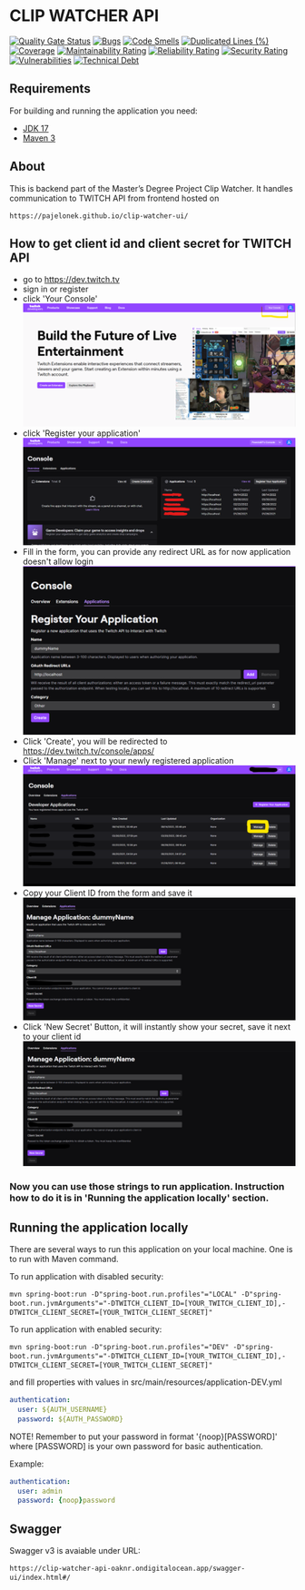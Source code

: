 # CLIP WATCHER API

[![Quality Gate Status](https://sonarcloud.io/api/project_badges/measure?project=pajelonek_clip-watcher-api&metric=alert_status)](https://sonarcloud.io/dashboard?id=pajelonek_clip-watcher-api)
[![Bugs](https://sonarcloud.io/api/project_badges/measure?project=pajelonek_clip-watcher-api&metric=bugs)](https://sonarcloud.io/dashboard?id=pajelonek_clip-watcher-api)
[![Code Smells](https://sonarcloud.io/api/project_badges/measure?project=pajelonek_clip-watcher-api&metric=code_smells)](https://sonarcloud.io/dashboard?id=pajelonek_clip-watcher-api)
[![Duplicated Lines (%)](https://sonarcloud.io/api/project_badges/measure?project=pajelonek_clip-watcher-api&metric=duplicated_lines_density)](https://sonarcloud.io/dashboard?id=pajelonek_clip-watcher-api)
[![Coverage](https://sonarcloud.io/api/project_badges/measure?project=pajelonek_clip-watcher-api&metric=coverage)](https://sonarcloud.io/summary/new_code?id=pajelonek_clip-watcher-api)
[![Maintainability Rating](https://sonarcloud.io/api/project_badges/measure?project=pajelonek_clip-watcher-api&metric=sqale_rating)](https://sonarcloud.io/dashboard?id=pajelonek_clip-watcher-api)
[![Reliability Rating](https://sonarcloud.io/api/project_badges/measure?project=pajelonek_clip-watcher-api&metric=reliability_rating)](https://sonarcloud.io/dashboard?id=pajelonek_clip-watcher-api)
[![Security Rating](https://sonarcloud.io/api/project_badges/measure?project=pajelonek_clip-watcher-api&metric=security_rating)](https://sonarcloud.io/dashboard?id=pajelonek_clip-watcher-api)
[![Vulnerabilities](https://sonarcloud.io/api/project_badges/measure?project=pajelonek_clip-watcher-api&metric=vulnerabilities)](https://sonarcloud.io/dashboard?id=pajelonek_clip-watcher-api)
[![Technical Debt](https://sonarcloud.io/api/project_badges/measure?project=pajelonek_clip-watcher-api&metric=sqale_index)](https://sonarcloud.io/summary/new_code?id=pajelonek_clip-watcher-api)

## Requirements

For building and running the application you need:

- [JDK 17](https://www.oracle.com/java/technologies/downloads/#java17)
- [Maven 3](https://maven.apache.org)

## About

This is backend part of the Master’s Degree Project Clip Watcher.
It handles communication to TWITCH API from frontend hosted on 

```text
https://pajelonek.github.io/clip-watcher-ui/
```

## How to get client id and client secret for TWITCH API
- go to https://dev.twitch.tv
- sign in or register
- click 'Your Console'
  ![Your console Twitch](.github/imgs/console.png?raw=true "Your Console Twitch")
- click 'Register your application'
  ![Register App Twitch](.github/imgs/register.png?raw=true "Register App Twitch")
- Fill in the form, you can provide any redirect URL as for now application doesn't allow login
  ![Fill in the form Twitch](.github/imgs/application_form.png?raw=true "Fill in the form Twitch")
- Click 'Create', you will be redirected to https://dev.twitch.tv/console/apps/
- Click 'Manage' next to your newly registered application
  ![Manage created App Twitch](.github/imgs/manage.png?raw=true "Manage created App Twitch")
- Copy your Client ID from the form and save it
  ![Client ID Twitch](.github/imgs/client_id.png?raw=true "Client ID Twitch")
- Click 'New Secret' Button, it will instantly show your secret, save it next to your client id
  ![Client Secret Twitch](.github/imgs/client_secret.png?raw=true "Client Secret Twitch")


### Now you can use those strings to run application. Instruction how to do it is in 'Running the application locally' section.

## Running the application locally

There are several ways to run this application on your local machine.
One is to run with Maven command.

To run application with disabled security:
```shell
mvn spring-boot:run -D"spring-boot.run.profiles"="LOCAL" -D"spring-boot.run.jvmArguments"="-DTWITCH_CLIENT_ID=[YOUR_TWITCH_CLIENT_ID],-DTWITCH_CLIENT_SECRET=[YOUR_TWITCH_CLIENT_SECRET]"      
```

To run application with enabled security:
```shell
mvn spring-boot:run -D"spring-boot.run.profiles"="DEV" -D"spring-boot.run.jvmArguments"="-DTWITCH_CLIENT_ID=[YOUR_TWITCH_CLIENT_ID],-DTWITCH_CLIENT_SECRET=[YOUR_TWITCH_CLIENT_SECRET]"      
```
and fill properties with values in src/main/resources/application-DEV.yml
```yml
authentication:
  user: ${AUTH_USERNAME}
  password: ${AUTH_PASSWORD}
```
NOTE! Remember to put your password in format '{noop}[PASSWORD]' where [PASSWORD] is your own password for basic authentication. 

Example:
```yml
authentication:
  user: admin
  password: {noop}password
```
## Swagger

Swagger v3 is avaiable under URL: 

```text
https://clip-watcher-api-oaknr.ondigitalocean.app/swagger-ui/index.html#/
```
